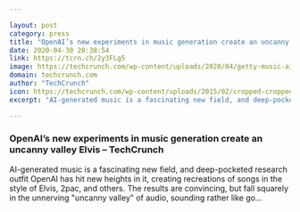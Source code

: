 ```yaml
---

layout: post
category: press
title: "OpenAI’s new experiments in music generation create an uncanny valley Elvis"
date: 2020-04-30 20:38:54
link: https://tcrn.ch/2y3FLg5
image: https://techcrunch.com/wp-content/uploads/2020/04/getty-music-ai.jpg?w=558
domain: techcrunch.com
author: "TechCrunch"
icon: https://techcrunch.com/wp-content/uploads/2015/02/cropped-cropped-favicon-gradient.png?w=180
excerpt: "AI-generated music is a fascinating new field, and deep-pocketed research outfit OpenAI has hit new heights in it, creating recreations of songs in the style of Elvis, 2pac, and others. The results are convincing, but fall squarely in the unnerving \"uncanny valley\" of audio, sounding rather like go…"

---
```


### OpenAI’s new experiments in music generation create an uncanny valley Elvis – TechCrunch

AI-generated music is a fascinating new field, and deep-pocketed research outfit OpenAI has hit new heights in it, creating recreations of songs in the style of Elvis, 2pac, and others. The results are convincing, but fall squarely in the unnerving "uncanny valley" of audio, sounding rather like go…
